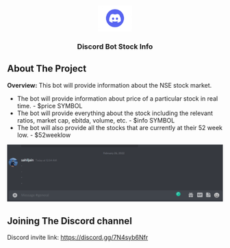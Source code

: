 <!-- PROJECT LOGO -->
<br />
<div align="center">
  <a href="https://github.com/sjsahiljain21/discord-bot-stock-info">
    <img src="images/discord-logo.jpg" alt="Logo" width="80" height="60">
  </a>

<h3 align="center">Discord Bot Stock Info</h3>
</div>

## About The Project

**Overview:** This bot will provide information about the NSE stock market. 

* The bot will provide information about price of a particular stock in real time. - $price SYMBOL
* The bot will provide everything about the stock including the relevant ratios, market cap, ebitda, volume, etc. - $info SYMBOL  
* The bot will also provide all the stocks that are currently at their 52 week low. - $52weeklow

![](discord-bot-stock-info.gif)

## Joining The Discord channel

Discord invite link: https://discord.gg/7N4syb6Nfr

